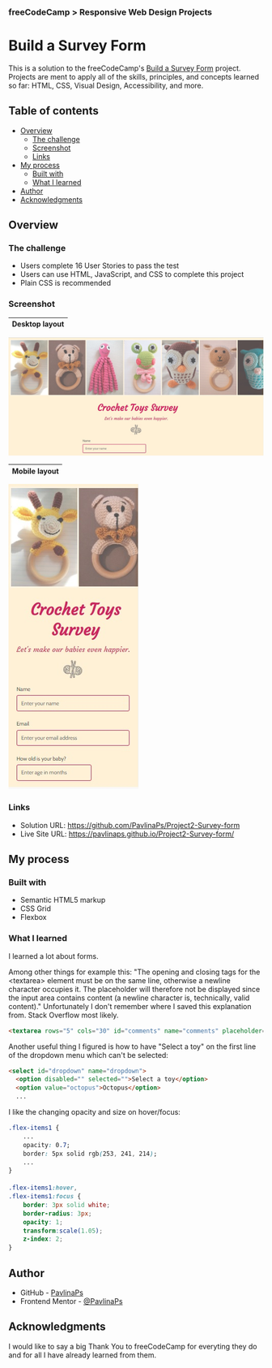 ### freeCodeCamp > Responsive Web Design Projects

# Build a Survey Form

This is a solution to the freeCodeCamp's [Build a Survey Form](https://www.freecodecamp.org/learn/responsive-web-design/responsive-web-design-projects/build-a-survey-form/) project. Projects are ment to apply all of the skills, principles, and concepts learned so far: HTML, CSS, Visual Design, Accessibility, and more.

## Table of contents

- [Overview](#overview)
  - [The challenge](#the-challenge)
  - [Screenshot](#screenshot)
  - [Links](#links)
- [My process](#my-process)
  - [Built with](#built-with)
  - [What I learned](#what-i-learned)
- [Author](#author)
- [Acknowledgments](#acknowledgments)

## Overview

### The challenge
- Users complete 16 User Stories to pass the test
- Users can use HTML, JavaScript, and CSS to complete this project
- Plain CSS is recommended

### Screenshot

| Desktop layout |
|:--:|
![Desktop layout](./screenshot-desktop.jpg)


| Mobile layout |
|:--:|
![Mobile layout](./screenshot-mobile.jpg)

### Links

- Solution URL: https://github.com/PavlinaPs/Project2-Survey-form
- Live Site URL: https://pavlinaps.github.io/Project2-Survey-form/

## My process

### Built with

- Semantic HTML5 markup
- CSS Grid
- Flexbox

### What I learned

I learned a lot about forms.

Among other things for example this:
"The opening and closing tags for the \<textarea> element must be on the same line, otherwise a newline character occupies it. The placeholder will therefore not be displayed since the input area contains content (a newline character is, technically, valid content)." Unfortunately I don't remember where I saved this explanation from. Stack Overflow most likely.

```html
<textarea rows="5" cols="30" id="comments" name="comments" placeholder="Please leave a comment"></textarea>
```

Another useful thing I figured is how to have "Select a toy" on the first line of the dropdown menu which can't be selected:

```html
<select id="dropdown" name="dropdown">
  <option disabled="" selected="">Select a toy</option>
  <option value="octopus">Octopus</option>
  ...
```

I like the changing opacity and size on hover/focus:

```css
.flex-items1 {
    ...
    opacity: 0.7;
    border: 5px solid rgb(253, 241, 214);
    ...
}

.flex-items1:hover,
.flex-items1:focus {
    border: 3px solid white;
    border-radius: 3px;
    opacity: 1;
    transform:scale(1.05);
    z-index: 2;
}
```

## Author

- GitHub - [PavlinaPs](https://github.com/PavlinaPs)
- Frontend Mentor - [@PavlinaPs](https://www.frontendmentor.io/profile/PavlinaPs)

## Acknowledgments

I would like to say a big Thank You to freeCodeCamp for everyting they do and for all I have already learned from them.
